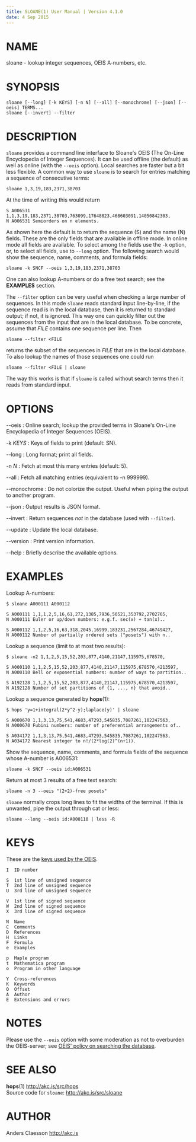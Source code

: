 ```yaml
---
title: SLOANE(1) User Manual | Version 4.1.0
date: 4 Sep 2015
---
```


# NAME

sloane - lookup integer sequences, OEIS A-numbers, etc.

# SYNOPSIS

`sloane [--long] [-k KEYS] [-n N] [--all] [--monochrome] [--json] [--oeis] TERMS...`  
`sloane [--invert] --filter`  

# DESCRIPTION

`sloane` provides a command line interface to Sloane's OEIS (The On-Line
Encyclopedia of Integer Sequences). It can be used offline (the default)
as well as online (with the `--oeis` option). Local searches are faster
but a bit less flexible. A common way to use `sloane` is to search for
entries matching a sequence of consecutive terms:

    sloane 1,3,19,183,2371,38703

At the time of writing this would return

    S A006531 1,1,3,19,183,2371,38703,763099,17648823,468603091,14050842303,
    N A006531 Semiorders on n elements.

As shown here the default is to return the sequence (S) and the name (N)
fields. These are the only fields that are available in offline mode. In
online mode all fields are available. To select among the fields use the
`-k` option, or, to select all fields, use to `--long` option. The
following search would show the sequence, name, comments, and formula
fields:

    sloane -k SNCF --oeis 1,3,19,183,2371,38703

One can also lookup A-numbers or do a free text search; see the
**EXAMPLES** section.

The `--filter` option can be very useful when checking a large number of
sequences.  In this mode `sloane` reads standard input line-by-line, if
the sequence read is in the local database, then it is returned to
standard output; if not, it is ignored. This way one can quickly filter
out the sequences from the input that are in the local database. To be
concrete, assume that *FILE* contains one sequence per line. Then

    sloane --filter <FILE

returns the subset of the sequences in *FILE* that are in the local
database. To also lookup the names of those sequences one could run

    sloane --filter <FILE | sloane

The way this works is that if `sloane` is called without search terms
then it reads from standard input.

# OPTIONS

--oeis
:   Online search; lookup the provided terms in Sloane's On-Line Encyclopedia
    of Integer Sequences (OEIS).

-k *KEYS*
:   Keys of fields to print (default: SN).

--long
:   Long format; print all fields.

-n *N*
:   Fetch at most this many entries (default: 5).

--all
:   Fetch all matching entries (equivalent to -n 999999).

--monochrome
:   Do not colorize the output. Useful when piping the output to another
    program.

--json
:   Output results is JSON format.

--invert
:   Return sequences *not* in the database (used with `--filter`).

--update
:   Update the local database.

--version
:   Print version information.

--help
:   Briefly describe the available options.

# EXAMPLES

Lookup A-numbers:

    $ sloane A000111 A000112
    
    S A000111 1,1,1,2,5,16,61,272,1385,7936,50521,353792,2702765,
    N A000111 Euler or up/down numbers: e.g.f. sec(x) + tan(x)..
    
    S A000112 1,1,2,5,16,63,318,2045,16999,183231,2567284,46749427,
    N A000112 Number of partially ordered sets ("posets") with n..

Lookup a sequence (limit to at most two results):

    $ sloane -n2 1,1,2,5,15,52,203,877,4140,21147,115975,678570,
    
    S A000110 1,1,2,5,15,52,203,877,4140,21147,115975,678570,4213597,
    N A000110 Bell or exponential numbers: number of ways to partition..
    
    S A192128 1,1,2,5,15,52,203,877,4140,21147,115975,678570,4213597,
    N A192128 Number of set partitions of {1, ..., n} that avoid..

Lookup a sequence generated by **hops**(1):

    $ hops 'y=1+integral(2*y^2-y);laplace(y)' | sloane

    S A000670 1,1,3,13,75,541,4683,47293,545835,7087261,102247563,
    N A000670 Fubini numbers: number of preferential arrangements of..

    S A034172 1,1,3,13,75,541,4683,47293,545835,7087261,102247563,
    N A034172 Nearest integer to n!/(2*log(2)^(n+1)).

Show the sequence, name, comments, and formula fields of the sequence
whose A-number is A006531:

    sloane -k SNCF --oeis id:A006531

Return at most 3 results of a free text search:

    sloane -n 3 --oeis "(2+2)-free posets"

`sloane` normally crops long lines to fit the widths of the terminal. If
this is unwanted, pipe the output through cat or less:

    sloane --long --oeis id:A000110 | less -R

# KEYS

These are the [keys used by the OEIS](http://oeis.org/eishelp2.html).

    I  ID number

    S  1st line of unsigned sequence
    T  2nd line of unsigned sequence
    U  3rd line of unsigned sequence

    V  1st line of signed sequence
    W  2nd line of signed sequence
    X  3rd line of signed sequence

    N  Name
    C  Comments
    D  References
    H  Links
    F  Formula
    e  Examples

    p  Maple program
    t  Mathematica program
    o  Program in other language

    Y  Cross-references
    K  Keywords
    O  Offset
    A  Author
    E  Extensions and errors

# NOTES

Please use the `--oeis` option with some moderation as not to overburden
the OEIS-server; see [OEIS' policy on searching the database](
http://oeis.org/wiki/Welcome#Policy_on_Searching_the_Database).

# SEE ALSO

**hops**(1) <http://akc.is/src/hops>  
Source code for `sloane`: <http://akc.is/src/sloane>

# AUTHOR

Anders Claesson <http://akc.is>
